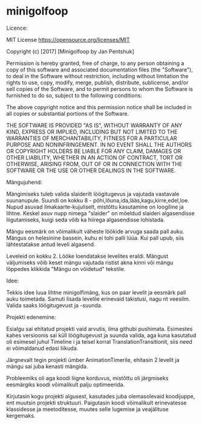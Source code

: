 # minigolfoop

Licence:

MIT License
https://opensource.org/licenses/MIT

Copyright (c) [2017] [Minigolfoop by Jan Pentshuk]

Permission is hereby granted, free of charge, to any person obtaining a copy
of this software and associated documentation files (the "Software"), to deal
in the Software without restriction, including without limitation the rights
to use, copy, modify, merge, publish, distribute, sublicense, and/or sell
copies of the Software, and to permit persons to whom the Software is
furnished to do so, subject to the following conditions:

The above copyright notice and this permission notice shall be included in all
copies or substantial portions of the Software.

THE SOFTWARE IS PROVIDED "AS IS", WITHOUT WARRANTY OF ANY KIND, EXPRESS OR
IMPLIED, INCLUDING BUT NOT LIMITED TO THE WARRANTIES OF MERCHANTABILITY,
FITNESS FOR A PARTICULAR PURPOSE AND NONINFRINGEMENT. IN NO EVENT SHALL THE
AUTHORS OR COPYRIGHT HOLDERS BE LIABLE FOR ANY CLAIM, DAMAGES OR OTHER
LIABILITY, WHETHER IN AN ACTION OF CONTRACT, TORT OR OTHERWISE, ARISING FROM,
OUT OF OR IN CONNECTION WITH THE SOFTWARE OR THE USE OR OTHER DEALINGS IN THE
SOFTWARE.



Mängujuhend:

Mängimiseks tuleb valida slaiderilt löögitugevus ja vajutada vastavale
suunanupule. Suundi on kokku 8 - põhi,lõuna,ida,lääs,kagu,kirre,edel,loe.
Nupud asuvad ilmakaarte-kujuliselt, mistõttu kasutamine on loogiline ja lihtne.
Keskel asuv nupp nimega "slaider" on mõeldud slaideri algasendisse liigutamiseks, 
kuigi seda võib ka hiirega algasendisse lohistada.

Mängu eesmärk on võimalikult väheste löökide arvuga saada pall
auku. Mängus on helesinine bassein, kuhu ei tohi palli lüüa. Kui 
pall upub, siis lähtestatakse antud leveli algasend.

Leveleid on kokku 2. Lööke loendatakse levelites eraldi.
Mängust väljumiseks võib keset mängu vajutada ristist akna kinni
või mängu lõppedes klikkida "Mängu on võidetud" tekstile.

Idee:

Tekkis idee luua lihtne minigolfimäng, kus on paar levelit ja eesmärk 
pall auku toimetada. Samuti lisada levelile erinevaid takistusi, nagu nt 
veesilm. Valida saaks löögitugevust ja -suunda.

Projekti edenemine:

Esialgu sai ehitatud projekti vaid arvutis, ilma githubi pushimata.
Esimestes kahes versioonis sai küll löögitugevust ja suunda valida,
aga kuna kasutatud oli esimesel juhul Timeline i ja teisel korral
TranslationTransitionit, siis need ei võimaldanud edasi liikuda.

Järgnevalt tegin projekti ümber AnimationTimerile, ehitasin 2 levelit
ja mängu sai juba kenasti mängida.

Probleemiks oli aga koodi liigne korduvus, mistõttu oli järgmiseks
eesmärgiks koodi võimalikult palju optimeerida. 

Kirjutasin kogu projekti algusest, kasutades juba olemasolevaid
koodijuppe, ent muutsin projekti struktuuri. Paigutasin koodi võimalikult
erinevatesse klassidesse ja meetoditesse, muutes selle lugemise ja veajälituse
kergemaks.

